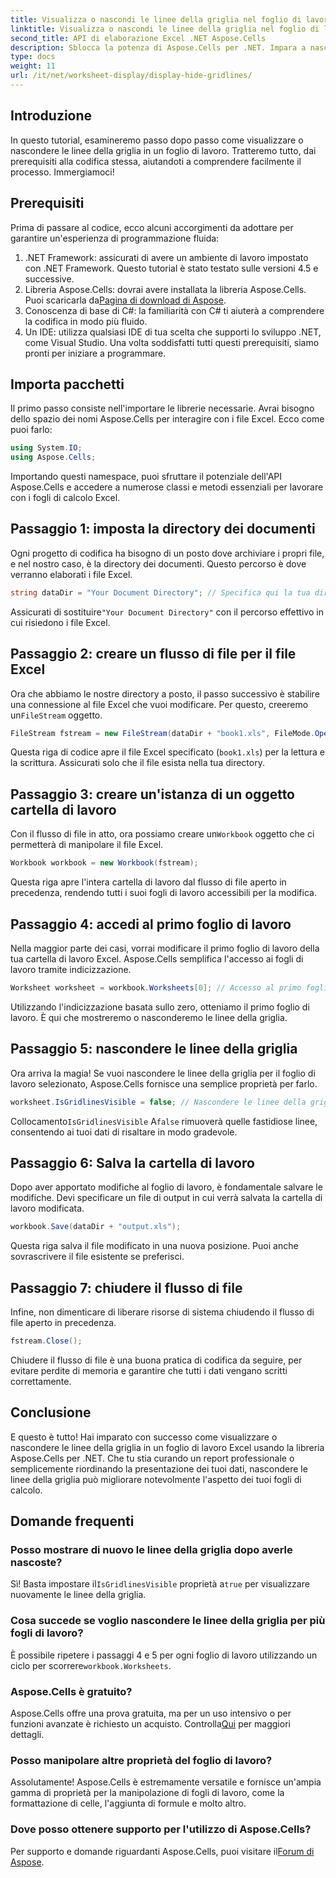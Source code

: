 ```yaml
---
title: Visualizza o nascondi le linee della griglia nel foglio di lavoro
linktitle: Visualizza o nascondi le linee della griglia nel foglio di lavoro
second_title: API di elaborazione Excel .NET Aspose.Cells
description: Sblocca la potenza di Aspose.Cells per .NET. Impara a nascondere le linee della griglia nei fogli di lavoro Excel, rendendo i tuoi dati visivamente più accattivanti.
type: docs
weight: 11
url: /it/net/worksheet-display/display-hide-gridlines/
---
```

## Introduzione
In questo tutorial, esamineremo passo dopo passo come visualizzare o nascondere le linee della griglia in un foglio di lavoro. Tratteremo tutto, dai prerequisiti alla codifica stessa, aiutandoti a comprendere facilmente il processo. Immergiamoci!
## Prerequisiti
Prima di passare al codice, ecco alcuni accorgimenti da adottare per garantire un'esperienza di programmazione fluida:
1. .NET Framework: assicurati di avere un ambiente di lavoro impostato con .NET Framework. Questo tutorial è stato testato sulle versioni 4.5 e successive.
2.  Libreria Aspose.Cells: dovrai avere installata la libreria Aspose.Cells. Puoi scaricarla da[Pagina di download di Aspose](https://releases.aspose.com/cells/net/).
3. Conoscenza di base di C#: la familiarità con C# ti aiuterà a comprendere la codifica in modo più fluido.
4. Un IDE: utilizza qualsiasi IDE di tua scelta che supporti lo sviluppo .NET, come Visual Studio.
Una volta soddisfatti tutti questi prerequisiti, siamo pronti per iniziare a programmare.
## Importa pacchetti
Il primo passo consiste nell'importare le librerie necessarie. Avrai bisogno dello spazio dei nomi Aspose.Cells per interagire con i file Excel. Ecco come puoi farlo:
```csharp
using System.IO;
using Aspose.Cells;
```
Importando questi namespace, puoi sfruttare il potenziale dell'API Aspose.Cells e accedere a numerose classi e metodi essenziali per lavorare con i fogli di calcolo Excel.
## Passaggio 1: imposta la directory dei documenti
Ogni progetto di codifica ha bisogno di un posto dove archiviare i propri file, e nel nostro caso, è la directory dei documenti. Questo percorso è dove verranno elaborati i file Excel.
```csharp
string dataDir = "Your Document Directory"; // Specifica qui la tua directory
```
 Assicurati di sostituire`"Your Document Directory"` con il percorso effettivo in cui risiedono i file Excel.
## Passaggio 2: creare un flusso di file per il file Excel
 Ora che abbiamo le nostre directory a posto, il passo successivo è stabilire una connessione al file Excel che vuoi modificare. Per questo, creeremo un`FileStream` oggetto.
```csharp
FileStream fstream = new FileStream(dataDir + "book1.xls", FileMode.Open);
```
Questa riga di codice apre il file Excel specificato (`book1.xls`) per la lettura e la scrittura. Assicurati solo che il file esista nella tua directory.
## Passaggio 3: creare un'istanza di un oggetto cartella di lavoro
Con il flusso di file in atto, ora possiamo creare un`Workbook` oggetto che ci permetterà di manipolare il file Excel.
```csharp
Workbook workbook = new Workbook(fstream);
```
Questa riga apre l'intera cartella di lavoro dal flusso di file aperto in precedenza, rendendo tutti i suoi fogli di lavoro accessibili per la modifica.
## Passaggio 4: accedi al primo foglio di lavoro
Nella maggior parte dei casi, vorrai modificare il primo foglio di lavoro della tua cartella di lavoro Excel. Aspose.Cells semplifica l'accesso ai fogli di lavoro tramite indicizzazione.
```csharp
Worksheet worksheet = workbook.Worksheets[0]; // Accesso al primo foglio di lavoro
```
Utilizzando l'indicizzazione basata sullo zero, otteniamo il primo foglio di lavoro. È qui che mostreremo o nasconderemo le linee della griglia.
## Passaggio 5: nascondere le linee della griglia
Ora arriva la magia! Se vuoi nascondere le linee della griglia per il foglio di lavoro selezionato, Aspose.Cells fornisce una semplice proprietà per farlo.
```csharp
worksheet.IsGridlinesVisible = false; // Nascondere le linee della griglia
```
 Collocamento`IsGridlinesVisible` A`false` rimuoverà quelle fastidiose linee, consentendo ai tuoi dati di risaltare in modo gradevole.
## Passaggio 6: Salva la cartella di lavoro
Dopo aver apportato modifiche al foglio di lavoro, è fondamentale salvare le modifiche. Devi specificare un file di output in cui verrà salvata la cartella di lavoro modificata.
```csharp
workbook.Save(dataDir + "output.xls");
```
Questa riga salva il file modificato in una nuova posizione. Puoi anche sovrascrivere il file esistente se preferisci.
## Passaggio 7: chiudere il flusso di file
Infine, non dimenticare di liberare risorse di sistema chiudendo il flusso di file aperto in precedenza.
```csharp
fstream.Close();
```
Chiudere il flusso di file è una buona pratica di codifica da seguire, per evitare perdite di memoria e garantire che tutti i dati vengano scritti correttamente.
## Conclusione
E questo è tutto! Hai imparato con successo come visualizzare o nascondere le linee della griglia in un foglio di lavoro Excel usando la libreria Aspose.Cells per .NET. Che tu stia curando un report professionale o semplicemente riordinando la presentazione dei tuoi dati, nascondere le linee della griglia può migliorare notevolmente l'aspetto dei tuoi fogli di calcolo. 
## Domande frequenti
### Posso mostrare di nuovo le linee della griglia dopo averle nascoste?
 Sì! Basta impostare il`IsGridlinesVisible` proprietà a`true` per visualizzare nuovamente le linee della griglia.
### Cosa succede se voglio nascondere le linee della griglia per più fogli di lavoro?
 È possibile ripetere i passaggi 4 e 5 per ogni foglio di lavoro utilizzando un ciclo per scorrere`workbook.Worksheets`.
### Aspose.Cells è gratuito?
Aspose.Cells offre una prova gratuita, ma per un uso intensivo o per funzioni avanzate è richiesto un acquisto. Controlla[Qui](https://purchase.aspose.com/buy) per maggiori dettagli.
### Posso manipolare altre proprietà del foglio di lavoro?
Assolutamente! Aspose.Cells è estremamente versatile e fornisce un'ampia gamma di proprietà per la manipolazione di fogli di lavoro, come la formattazione di celle, l'aggiunta di formule e molto altro.
### Dove posso ottenere supporto per l'utilizzo di Aspose.Cells?
 Per supporto e domande riguardanti Aspose.Cells, puoi visitare il[Forum di Aspose](https://forum.aspose.com/c/cells/9).
